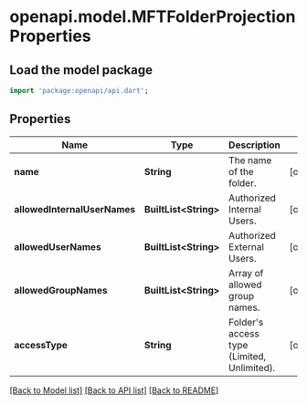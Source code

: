# openapi.model.MFTFolderProjectionProperties

## Load the model package
```dart
import 'package:openapi/api.dart';
```

## Properties
Name | Type | Description | Notes
------------ | ------------- | ------------- | -------------
**name** | **String** | The name of the folder. | [optional] 
**allowedInternalUserNames** | **BuiltList&lt;String&gt;** | Authorized Internal Users. | [optional] 
**allowedUserNames** | **BuiltList&lt;String&gt;** | Authorized External Users. | [optional] 
**allowedGroupNames** | **BuiltList&lt;String&gt;** | Array of allowed group names. | [optional] 
**accessType** | **String** | Folder's access type (Limited, Unlimited). | [optional] 

[[Back to Model list]](../README.md#documentation-for-models) [[Back to API list]](../README.md#documentation-for-api-endpoints) [[Back to README]](../README.md)


